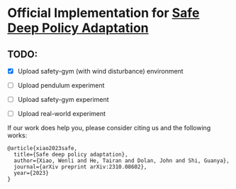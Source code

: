 # Official Implementation for [Safe Deep Policy Adaptation](https://sites.google.com/view/safe-deep-policy-adaptation)

## TODO:
- [x] Upload safety-gym (with wind disturbance) environment
- [ ] Upload pendulum experiment
- [ ] Upload safety-gym experiment
- [ ] Upload real-world experiment



If our work does help you, please consider citing us and the following works:

```
@article{xiao2023safe,
  title={Safe deep policy adaptation},
  author={Xiao, Wenli and He, Tairan and Dolan, John and Shi, Guanya},
  journal={arXiv preprint arXiv:2310.08602},
  year={2023}
}
```